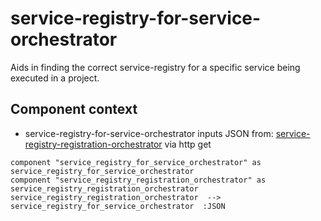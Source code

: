 
# service-registry-for-service-orchestrator

Aids in finding the correct service-registry for a specific service being executed in a project.

## Component context

* service-registry-for-service-orchestrator inputs JSON from: [service-registry-registration-orchestrator](./service-registry-registration-orchestrator.md) via http get



``` plantuml
component "service_registry_for_service_orchestrator" as service_registry_for_service_orchestrator
component "service_registry_registration_orchestrator" as service_registry_registration_orchestrator
service_registry_registration_orchestrator  -->  service_registry_for_service_orchestrator  :JSON

```